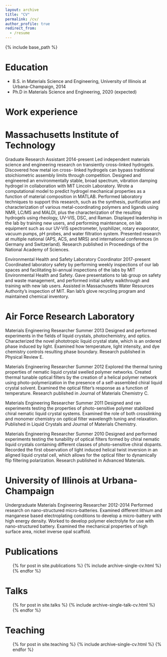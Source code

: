 ```yaml
---
layout: archive
title: "CV"
permalink: /cv/
author_profile: true
redirect_from:
  - /resume
---
```


{% include base_path %}

Education
======
* B.S. in Materials Science and Engineering, University of Illinois at Urbana-Champaign, 2014
* Ph.D in Materials Science and Engineering, 2020 (expected)

Work experience
======

Massachusetts Institute of Technology
======
Graduate Research Assistant
2014-present
Led independent materials science and engineering research on transiently cross-linked hydrogels. Discovered how metal ion cross- linked hydrogels can bypass traditional stoichiometric assembly limits through competition. Designed and engineered an environmentally stable, broad spectrum, vibration damping hydrogel in collaboration with MIT Lincoln Laboratory. Wrote a computational model to predict hydrogel mechanical properties as a function of material composition in MATLAB. Performed laboratory techniques to support this research, such as the synthesis, purification and characterization of various metal-coordinating polymers and ligands using NMR, LC/MS and MALDI, plus the characterization of the resulting hydrogels using rheology, UV-VIS, DSC, and Raman. Displayed leadership in the lab by training new users, and performing maintenance, on lab equipment such as our UV-VIS spectrometer, lyophilizer, rotary evaporator, vacuum pumps, pH probes, and water filtration system. Presented research at multiple national (APS, ACS, and MRS) and international conferences (in Germany and Switzerland). Research published in Proceedings of the National Academy of Sciences.

Environmental Health and Safety Laboratory Coordinator
2017-present
Coordinated laboratory safety by performing weekly inspections of our lab spaces and facilitating bi-annual inspections of the labs by MIT Environmental Health and Safety. Gave presentations to lab group on safety and waste management, and performed initial safety walkthrough and training with new lab users. Assisted in Massachusetts Water Resources Authority’s inspection of MIT. Ran lab’s glove recycling program and maintained chemical inventory.

Air Force Research Laboratory
======
Materials Engineering Researcher
Summer 2013
Designed and performed experiments in the fields of liquid crystals, photochemistry, and optics. Characterized the novel phototropic liquid crystal state, which is an ordered phase induced by light. Examined how temperature, light intensity, and dye chemistry controls resulting phase boundary. Research published in Physical Review E.

Materials Engineering Researcher
Summer 2012
Explored the thermal tuning properties of nematic liquid crystal swelled polymer networks. Created thermal tunable optical filters by the creation of a helical polymer network using photo-polymerization in the presence of a self-assembled chiral liquid crystal solvent. Examined the optical filter’s response as a function of temperature. Research published in Journal of Materials Chemistry C.

Materials Engineering Researcher
Summer 2011
Designed and ran experiments testing the properties of photo-sensitive polymer stabilized chiral nematic liquid crystal systems. Examined the role of both crosslinking and monomer chemistry on optical filter wavelength tuning and relaxation. Published in Liquid Crystals and Journal of Materials Chemistry.

Materials Engineering Researcher
Summer 2010
Designed and performed experiments testing the tunability of optical filters formed by chiral nematic liquid crystals containing different classes of photo-sensitive chiral dopants. Recorded the first observation of light induced helical twist inversion in an aligned liquid crystal cell, which allows for the optical filter to dynamically flip filtering polarization. Research published in Advanced Materials.

University of Illinois at Urbana-Champaign
======
Undergraduate Materials Engineering Researcher
2012-2014
Performed research on nano-structured micro-batteries. Examined different lithium and manganese based electroplating conditions to develop a micro-battery with high energy density. Worked to develop polymer electrolyte for use with nano-structured battery. Examined the mechanical properties of high surface area, nickel inverse opal scaffold.
  
Publications
======
  <ul>{% for post in site.publications %}
    {% include archive-single-cv.html %}
  {% endfor %}</ul>
  
Talks
======
  <ul>{% for post in site.talks %}
    {% include archive-single-talk-cv.html %}
  {% endfor %}</ul>
  
Teaching
======
  <ul>{% for post in site.teaching %}
    {% include archive-single-cv.html %}
  {% endfor %}</ul>
  

